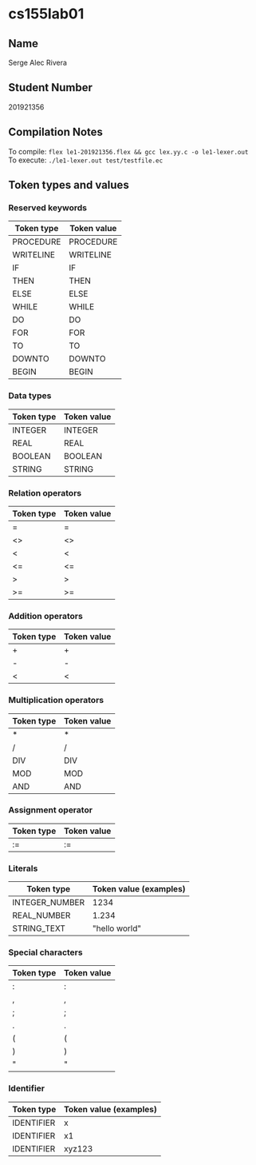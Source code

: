 # cs155lab01
## Name
Serge Alec Rivera
## Student Number
201921356
## Compilation Notes
To compile: `flex le1-201921356.flex && gcc lex.yy.c -o le1-lexer.out`  
To execute: `./le1-lexer.out test/testfile.ec`
## Token types and values
### Reserved keywords
| Token type | Token value |
| --- | --- |
| PROCEDURE | PROCEDURE |
| WRITELINE | WRITELINE |
| IF | IF |
| THEN | THEN |
| ELSE | ELSE |
| WHILE | WHILE |
| DO | DO |
| FOR | FOR |
| TO | TO |
| DOWNTO | DOWNTO |
| BEGIN | BEGIN |

### Data types
| Token type | Token value |
| --- | --- |
| INTEGER | INTEGER |
| REAL | REAL |
| BOOLEAN | BOOLEAN |
| STRING | STRING |

### Relation operators
| Token type | Token value |
| --- | --- |
| = | = |
| <> | <> |
| < | < |
| <= | <= |
| > | > |
| >= | >= |

### Addition operators
| Token type | Token value |
| --- | --- |
| + | + |
| - | - |
| < | < |

### Multiplication operators
| Token type | Token value |
| --- | --- |
| * | * |
| / | / |
| DIV | DIV |
| MOD | MOD |
| AND | AND |

### Assignment operator
| Token type | Token value |
| --- | --- |
| := | := |

### Literals
| Token type | Token value (examples) |
| --- | --- |
| INTEGER_NUMBER | 1234 |
| REAL_NUMBER | 1.234 |
| STRING_TEXT | "hello world" |

### Special characters
| Token type | Token value |
| --- | --- |
| : | : |
| , | , |
| ; | ; |
| . | . |
| ( | ( |
| ) | ) |
| " | " |

### Identifier
| Token type | Token value (examples) |
| --- | --- |
| IDENTIFIER | x |
| IDENTIFIER | x1 |
| IDENTIFIER | xyz123 |
